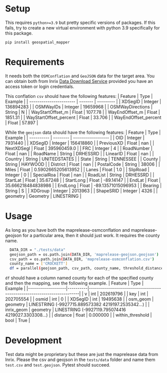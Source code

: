 # Setup
This requires `python>=3.9` but pretty specific versions of packages. If this fails, try to create a new virtual environment with python 3.9 specifically for this package.
```
pip install geospatial_mapper
```

# Requirements
It needs both the `OSMConflation` and `GeoJSON` data for the target area. You can obtain both from Inrix [Data Download Service](https://docs.inrix.com/datadownload/datadownload/) provided you have an access token or login credentials.

This conflation `csv` should have the following features:
| Feature                 | Type    | Example   |
| ----------------------- | ------- | --------- |
| XDSegID                 | Integer | 136894283 |
| OSMWayIDs               | Integer | 19659968  |
| OSMWayDirections        | String  | N         |
| WayStartOffset\_m       | Float   | 1077.78   |
| WayEndOffset\_m         | Float   | 1851.31   |
| WayStartOffset\_percent | Float   | 33.706    |
| WayEndOffset\_percent   | Float   | 57.897    |

While the `geojson` data should have the following features:
| Feature    | Type     | Example            |
| ---------- | -------- | ------------------ |
| OID        | Integer  | 7931440            |
| XDSegID    | Integer  | 156418860          |
| PreviousXD | Float    | nan                |
| NextXDSegI | Float    | 395960459.0        |
| FRC        | Integer  | 4                  |
| RoadNumber | Float    | nan                |
| RoadName   | String   | DRHESSRD           |
| LinearID   | Float    | nan                |
| Country    | String   | UNITEDSTATES       |
| State      | String   | TENNESSEE          |
| County     | String   | HAYWOOD            |
| District   | Float    | nan                |
| PostalCode | String   | 38006              |
| Miles      | Float    | 0.5902665205613952 |
| Lanes      | Float    | 1.0                |
| SlipRoad   | Integer  | 0                  |
| SpecialRoa | Float    | nan                |
| RoadList   | String   | DRHESSRD           |
| StartLat   | Float    | 35.67248           |
| StartLong  | Float    | -89.14147          |
| EndLat     | Float    | 35.666218484838986 |
| EndLong    | Float    | -89.13571015096953 |
| Bearing    | String   | S                  |
| XDGroup    | Integer  | 2013963            |
| ShapeSRID  | Integer  | 4326               |
| geometry   | Geometry | LINESTRING         |


# Usage
As long as you have both the maprelease-osmconflation and maprelease-geojson for a particular area, then it should just work. It requires the county name.
```bash
  DATA_DIR = "./tests/data"
  geojson_path = os.path.join(DATA_DIR, 'maprelease-geojson.geojson')
  csv_path = os.path.join(DATA_DIR, 'maprelease-osmconflation.csv')
  county_name = ['CROCKETT']
  df = parallel(geojson_path, csv_path, county_name, threshold_distance=25)
```
`df` should have a column named county for each of the specified county and then the mapping, see the following example.
| Feature           | Type     | Example                                                                 |
|-------------------|----------|-------------------------------------------------------------------------|
| v                 | int      | 202619796                                                               |
| key               | int      | 202705554                                                               |
| osmid             | int      | 0                                                                       |
| XDSegID           | int      | 19495638                                                                |
| osm_geom          | geometry | LINESTRING (-9927715.889573382 4219197.2535342...)                     |
| inrix_geom        | geometry | LINESTRING (-9927119.795074416 4219027.3303308...)                     |
| distance          | float    | 0.000000                                                                |
| within_threshold  | bool     | True                                                                    |


# Development
Test data might be proprietary but these are just the maprelease data from Inrix.
Please the csv and geojson in the `tests/data` folder and name them `test.csv` and `test.geojson`. Pytest should succeed.